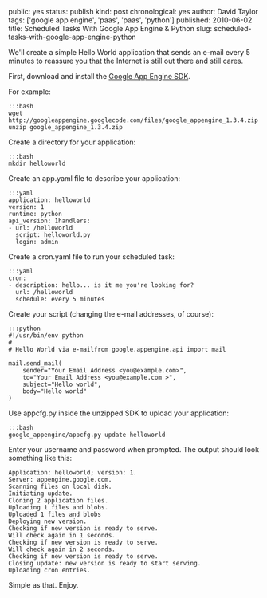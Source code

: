 public: yes
status: publish
kind: post
chronological: yes
author: David Taylor
tags: ['google app engine', 'paas', 'paas', 'python']
published: 2010-06-02
title: Scheduled Tasks With Google App Engine & Python
slug: scheduled-tasks-with-google-app-engine-python

We'll create a simple Hello World application that sends an e-mail every 5 minutes to reassure you that the Internet is still out there and still cares.

First, download and install the [Google App Engine SDK](http://code.google.com/appengine/downloads.html).

For example:

    :::bash
    wget http://googleappengine.googlecode.com/files/google_appengine_1.3.4.zip
    unzip google_appengine_1.3.4.zip

Create a directory for your application:

    :::bash
    mkdir helloworld

Create an app.yaml file to describe your application:

    :::yaml
    application: helloworld
    version: 1
    runtime: python
    api_version: 1handlers:
    - url: /helloworld
      script: helloworld.py
      login: admin

Create a cron.yaml file to run your scheduled task:

    :::yaml
    cron:
    - description: hello... is it me you're looking for?
      url: /helloworld
      schedule: every 5 minutes

Create your script (changing the e-mail addresses, of course):

    :::python
    #!/usr/bin/env python
    #
    # Hello World via e-mailfrom google.appengine.api import mail

    mail.send_mail(
        sender="Your Email Address <you@example.com>",
        to="Your Email Address <you@example.com >",
        subject="Hello world",
        body="Hello world"
    )

Use appcfg.py inside the unzipped SDK to upload your application:

    :::bash
    google_appengine/appcfg.py update helloworld

Enter your username and password when prompted.  The output should look something like this:

    Application: helloworld; version: 1.
    Server: appengine.google.com.
    Scanning files on local disk.
    Initiating update.
    Cloning 2 application files.
    Uploading 1 files and blobs.
    Uploaded 1 files and blobs
    Deploying new version.
    Checking if new version is ready to serve.
    Will check again in 1 seconds.
    Checking if new version is ready to serve.
    Will check again in 2 seconds.
    Checking if new version is ready to serve.
    Closing update: new version is ready to start serving.
    Uploading cron entries.

Simple as that.  Enjoy.

